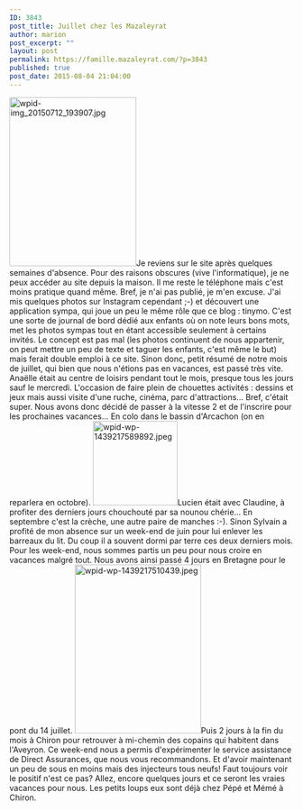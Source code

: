```yaml
---
ID: 3843
post_title: Juillet chez les Mazaleyrat
author: marion
post_excerpt: ""
layout: post
permalink: https://famille.mazaleyrat.com/?p=3843
published: true
post_date: 2015-08-04 21:04:00
---
```

<a href="http://famille.mazaleyrat.com/wordpress/wp-content/uploads/2015/08/wpid-img_20150712_193907.jpg"><img src="http://famille.mazaleyrat.com/wordpress/wp-content/uploads/2015/08/wpid-img_20150712_193907-225x300.jpg" alt="wpid-img_20150712_193907.jpg" width="225" height="300" class="alignleft size-medium wp-image-3840" /></a>Je reviens sur le site après quelques semaines d'absence. Pour des raisons obscures (vive l'informatique), je ne peux accéder au site depuis la maison. Il me reste le téléphone mais c'est moins pratique quand même. Bref, je n'ai pas publié, je m'en excuse. J'ai mis quelques photos sur Instagram cependant ;-) et découvert une application sympa, qui joue un peu le même rôle que ce blog : tinymo. C'est une sorte de journal de bord dédié aux enfants où on note leurs bons mots, met les photos sympas tout en étant accessible seulement à certains invités. Le concept est pas mal (les photos continuent de nous appartenir, on peut mettre un peu de texte et taguer les enfants, c'est même le but) mais ferait double emploi à ce site. 
Sinon donc, petit résumé de notre mois de juillet, qui bien que nous n'étions pas en vacances, est passé très vite. 
Anaëlle était au centre de loisirs pendant tout le mois, presque tous les jours sauf le mercredi. L'occasion de faire plein de chouettes activités : dessins et jeux mais aussi visite d'une ruche, cinéma, parc d'attractions... Bref, c'était super. Nous avons donc décidé de passer à la vitesse 2 et de l'inscrire pour les prochaines vacances... En colo dans le bassin d'Arcachon (on en reparlera en octobre).
<a href="http://famille.mazaleyrat.com/wordpress/wp-content/uploads/2015/08/wpid-wp-1439217589892.jpeg"><img src="http://famille.mazaleyrat.com/wordpress/wp-content/uploads/2015/08/wpid-wp-1439217589892-150x150.jpeg" alt="wpid-wp-1439217589892.jpeg" width="150" height="150" class="alignleft size-thumbnail wp-image-3841" /></a>Lucien était avec Claudine, à profiter des derniers jours chouchouté par sa nounou chérie... En septembre c'est la crèche, une autre paire de manches :-). Sinon Sylvain a profité de mon absence sur un week-end de juin pour lui enlever les barreaux du lit. Du coup il a souvent dormi par terre ces deux derniers mois.
Pour les week-end, nous sommes partis un peu pour nous croire en vacances malgré tout. Nous avons ainsi passé 4 jours en Bretagne pour le pont du 14 juillet. <a href="http://famille.mazaleyrat.com/wordpress/wp-content/uploads/2015/08/wpid-wp-1439217510439.jpeg"><img src="http://famille.mazaleyrat.com/wordpress/wp-content/uploads/2015/08/wpid-wp-1439217510439-224x300.jpeg" alt="wpid-wp-1439217510439.jpeg" width="224" height="300" class="alignright size-medium wp-image-3842" /></a>Puis 2 jours à la fin du mois à Chiron pour retrouver à mi-chemin des copains qui habitent dans l'Aveyron. Ce week-end nous a permis d'expérimenter le service assistance de Direct Assurances, que nous vous recommandons. Et d'avoir maintenant un peu de sous en moins mais des injecteurs tous neufs! Faut toujours voir le positif n'est ce pas? 
Allez, encore quelques jours et ce seront les vraies vacances pour nous. Les petits loups eux sont déjà chez Pépé et Mémé à Chiron.